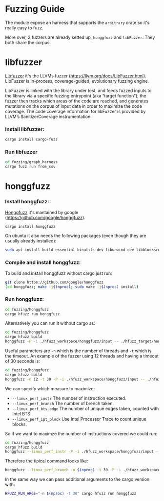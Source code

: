 # Fuzzing Guide
The module expose an harness that supports the `arbitrary` crate so it's really easy to fuzz.

More over, 2 fuzzers are already setted up, `honggfuzz` and `libFuzzer`.
They both share the corpus.

# libfuzzer
[Libfuzzer](https://github.com/google/fuzzing/blob/master/tutorial/libFuzzerTutorial.md) it's the LLVMs fuzzer (https://llvm.org/docs/LibFuzzer.html).
LibFuzzer is in-process, coverage-guided, evolutionary fuzzing engine.

LibFuzzer is linked with the library under test, and feeds fuzzed inputs to the library via a specific fuzzing entrypoint (aka “target function”); the fuzzer then tracks which areas of the code are reached, and generates mutations on the corpus of input data in order to maximize the code coverage. The code coverage information for libFuzzer is provided by LLVM’s SanitizerCoverage instrumentation.

### Install libfuzzer:
```bash
cargo install cargo-fuzz
```

### Run libfuzzer
```bash
cd fuzzing/graph_harness
cargo fuzz run from_csv
```

# honggfuzz

### Install honggfuzz:
[Honggfuzz](https://honggfuzz.dev/) it's mantained by google (https://github.com/google/honggfuzz).

```bash
cargo install honggfuzz
```
On ubuntu it also needs the following packages (even though they are usually already installed):
```bash
sudo apt install build-essential binutils-dev libunwind-dev libblocksruntime-dev liblzma-dev
```

### Compile and install honggfuzz:
To build and install honggfuzz without cargo just run:
```bash
git clone https://github.com/google/honggfuzz
(cd honggfuzz; make -j$(nproc); sudo make -j$(nproc) install)
```

### Run honggfuzz:
```bash
cd fuzzing/honggfuzz
cargo hfuzz run honggfuzz
```

Alternatively you can run it without cargo as:
```bash
cd fuzzing/honggfuzz
cargo hfuzz build
honggfuzz -P -i ./hfuzz_workspace/honggfuzz/input -- ./hfuzz_target/honggfuzz
```

Useful parameters are `-n` which is the number of threads and `-t` which is the timeout.
An example of the fuzzer using 12 threads and having a timeout of 30 seconds is:
```bash
cd fuzzing/honggfuzz
cargo hfuzz build
honggfuzz -n 12 -t 30 -P -i ./hfuzz_workspace/honggfuzz/input -- ./hfuzz_target/honggfuzz
```

We can specify which measure to maximize:
- `--linux_perf_instr`  The number of instruction executed.
- `--linux_perf_branch` The number of brench taken.
- `--linux_perf_bts_edge` The number of unique edges taken, counted with Intel BTS.
- `--linux_perf_ipt_block`  Use Intel Processor Trace to count unique blocks.

So if we want to maximze the number of instructions covered we could run:
```bash
cd fuzzing/honggfuzz
cargo hfuzz build
honggfuzz --linux_perf_instr -P -i ./hfuzz_workspace/honggfuzz/input -- ./hfuzz_target/honggfuzz
```

Therefore the tipical command looks like:
```bash
honggfuzz --linux_perf_branch -n $(nproc) -t 30 -P -i ./hfuzz_workspace/honggfuzz/input -- ./hfuzz_target/honggfuzz
```

In the same way we can pass additional arguments to the cargo version with:
```bash
HFUZZ_RUN_ARGS="-n $(nproc) -t 30" cargo hfuzz run honggfuzz
```